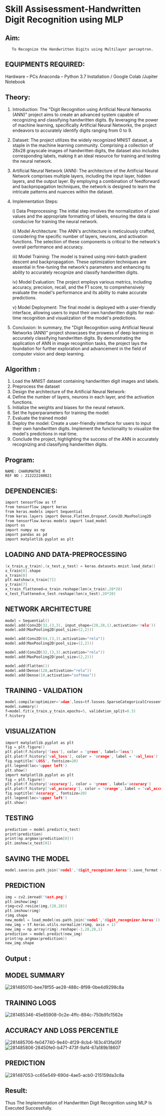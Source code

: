 # Skill Assisessment-Handwritten Digit Recognition using MLP
## Aim:
       To Recognize the Handwritten Digits using Multilayer perceptron.
##  EQUIPMENTS REQUIRED:
Hardware – PCs
Anaconda – Python 3.7 Installation / Google Colab /Jupiter Notebook
## Theory:
1. Introduction: The "Digit Recognition using Artificial Neural Networks (ANN)" project aims to 
   create an advanced system capable of recognizing and classifying handwritten digits. By 
   leveraging the power of machine learning, specifically Artificial Neural Networks, the 
   project endeavors to accurately identify digits ranging from 0 to 9.

2. Dataset: The project utilizes the widely recognized MNIST dataset, a staple in the machine 
   learning community. Comprising a collection of 28x28 grayscale images of handwritten digits, 
   the dataset also includes corresponding labels, making it an ideal resource for training and 
   testing the neural network.

3. Artificial Neural Network (ANN): The architecture of the Artificial Neural Network comprises 
   multiple layers, including the input layer, hidden layers, and the output layer. By 
   employing a combination of feedforward and backpropagation techniques, the network is 
   designed to learn the intricate patterns and nuances within the dataset.

4. Implementation Steps:

    i) Data Preprocessing: The initial step involves the normalization of pixel values and the 
       appropriate formatting of labels, ensuring the data is conducive for training the neural 
       network.

   ii) Model Architecture: The ANN's architecture is meticulously crafted, considering the 
       specific number of layers, neurons, and activation functions. The selection of these 
       components is critical to the network's overall performance and accuracy.

   iii) Model Training: The model is trained using mini-batch gradient descent and 
        backpropagation. These optimization techniques are essential in fine-tuning the 
        network's parameters and enhancing its ability to accurately recognize and classify 
        handwritten digits.

   iv) Model Evaluation: The project employs various metrics, including accuracy, precision, 
       recall, and the F1 score, to comprehensively evaluate the model's performance and its 
       ability to make accurate predictions.

    v) Model Deployment: The final model is deployed with a user-friendly interface, allowing 
       users to input their own handwritten digits for real-time recognition and visualization 
       of the model's predictions.

5. Conclusion: In summary, the "Digit Recognition using Artificial Neural Networks (ANN)" 
   project showcases the prowess of deep learning in accurately classifying handwritten digits. 
   By demonstrating the application of ANN in image recognition tasks, the project lays the 
   foundation for further exploration and advancement in the field of computer vision and deep 
   learning.


## Algorithm :
1. Load the MNIST dataset containing handwritten digit images and labels.
2. Preprocess the dataset
3. Design the architecture of the Artificial Neural Network:
4. Define the number of layers, neurons in each layer, and the activation functions.
5. Initialize the weights and biases for the neural network.
6. Set the hyperparameters for training the model:
7. Evaluate the trained model
8. Deploy the model:
       Create a user-friendly interface for users to input their own handwritten digits.
       Implement the functionality to visualize the model's predictions in real time.
9. Conclude the project, highlighting the success of the ANN in accurately recognizing and 
   classifying handwritten digits.

## Program:
```
NAME: CHARUMATHI R
REF NO : 212222240021
```

## DEPENDENCIES:
```c
import tensorflow as tf
from tensorflow import keras
from keras.models import Sequential
from keras.layers import Dense,Flatten,Dropout,Conv2D,MaxPooling2D
from tensorflow.keras.models import load_model
import os
import numpy as np
import pandas as pd
import matplotlib.pyplot as plt
```
## LOADING AND DATA-PREPROCESSING
```c
(x_train,y_train),(x_test,y_test) = keras.datasets.mnist.load_data()
x_train[0].shape
x_train[0]
plt.matshow(x_train[7])
y_train[7]
x_train_flattened=x_train.reshape(len(x_train),28*28)
x_test_flattened=x_test.reshape(len(x_test),28*28)
```
## NETWORK ARCHITECTURE
```c
model = Sequential()
model.add(Conv2D(32,(3,3), input_shape=(28,28,1),activation='relu'))
model.add(MaxPooling2D(pool_size=(2,2)))

model.add(Conv2D(64,(3,3),activation="relu"))
model.add(MaxPooling2D(pool_size=(2,2)))

model.add(Conv2D(32,(3,3),activation="relu"))
model.add(MaxPooling2D(pool_size=(2,2)))

model.add(Flatten())
model.add(Dense(128,activation="relu"))
model.add(Dense(10,activation="softmax"))
```
## TRAINING - VALIDATION
```c
model.compile(optimizer='adam',loss=tf.losses.SparseCategoricalCrossentropy(),metrics=['accuracy'])
model.summary()
f=model.fit(x_train,y_train,epochs=5, validation_split=0.3)
f.history
```
## VISUALIZATION
```c
import matplotlib.pyplot as plt
fig = plt.figure()
plt.plot(f.history['loss'], color = 'green', label='loss')
plt.plot(f.history['val_loss'], color = 'orange', label = 'val_loss')
fig.suptitle('LOSS', fontsize=20)
plt.legend(loc='upper left')
plt.show()
import matplotlib.pyplot as plt
fig = plt.figure()
plt.plot(f.history['accuracy'], color = 'green', label='accuracy')
plt.plot(f.history['val_accuracy'], color = 'orange', label = 'val_accuracy')
fig.suptitle('Accuracy', fontsize=20)
plt.legend(loc='upper left')
plt.show()
```
## TESTING
```c
prediction = model.predict(x_test)
print(prediction)
print(np.argmax(prediction[0]))
plt.imshow(x_test[0])
```
## SAVING THE MODEL
```c
model.save(os.path.join('model','digit_recognizer.keras'),save_format = 'keras')
```
## PREDICTION
```c
img = cv2.imread('test.png')
plt.imshow(img)
rimg=cv2.resize(img,(28,28))
plt.imshow(rimg)
rimg.shape
new_model = load_model(os.path.join('model','digit_recognizer.keras'))
new_img = tf.keras.utils.normalize(rimg, axis = 1)
new_img = np.array(rimg).reshape(-1,28,28,1)
prediction = model.predict(new_img)
print(np.argmax(prediction))
new_img.shape
```


## Output :
## MODEL SUMMARY
![281485010-bee78f55-ae28-488c-8f98-0be4d9298c8a](https://github.com/charumathiramesh/Ex-6-Handwritten-Digit-Recognition-using-MLP/assets/120204455/212daaa8-9fd0-4cad-aaf6-866f97563948)


## TRAINING LOGS
![281485346-45e85908-0c2e-4ffc-894c-750b91c1562e](https://github.com/charumathiramesh/Ex-6-Handwritten-Digit-Recognition-using-MLP/assets/120204455/b57ac0e4-9a9b-432f-a14f-a783d4945aeb)


## ACCURACY AND LOSS PERCENTILE
![281485706-fe047740-9e40-4f29-8cb4-163c413fa05f](https://github.com/charumathiramesh/Ex-6-Handwritten-Digit-Recognition-using-MLP/assets/120204455/c88d5825-4a0e-4825-a1f8-7d698b1186bc)
![281485806-28450fe0-b471-473f-9af4-67a189b18607](https://github.com/charumathiramesh/Ex-6-Handwritten-Digit-Recognition-using-MLP/assets/120204455/97dd7edb-f10f-40e2-9e68-01de7e33f0e5)


## PREDICTION
![281487053-cc65e549-690d-4ae5-acb0-215159da3c8a](https://github.com/charumathiramesh/Ex-6-Handwritten-Digit-Recognition-using-MLP/assets/120204455/5b4bc555-8f3c-42e5-9667-0bbaf9821bb5)



## Result:
Thus The Implementation of Handwritten Digit Recognition using MLP Is Executed Successfully.
